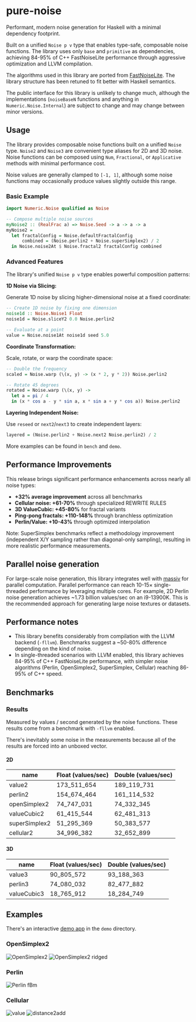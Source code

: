 # pure-noise

Performant, modern noise generation for Haskell with a minimal dependency footprint.

Built on a unified `Noise p v` type that enables type-safe, composable noise functions.
The library uses only `base` and `primitive` as dependencies, achieving 84-95% of C++
FastNoiseLite performance through aggressive optimization and LLVM compilation.

The algorithms used in this library are ported from
[FastNoiseLite](https://github.com/Auburn/FastNoiseLite). The library structure
has been retuned to fit better with Haskell semantics.

The public interface for this library is unlikely to change much, although the
implementations (`noiseBaseN` functions and anything in `Numeric.Noise.Internal`)
are subject to change and may change between minor versions.

## Usage

The library provides composable noise functions built on a unified `Noise` type.
`Noise2` and `Noise3` are convenient type aliases for 2D and 3D noise. Noise
functions can be composed using `Num`, `Fractional`, or `Applicative` methods
with minimal performance cost.

Noise values are generally clamped to `[-1, 1]`, although some noise functions
may occasionally produce values slightly outside this range.

### Basic Example

```haskell
import Numeric.Noise qualified as Noise

-- Compose multiple noise sources
myNoise2 :: (RealFrac a) => Noise.Seed -> a -> a -> a
myNoise2 =
  let fractalConfig = Noise.defaultFractalConfig
      combined = (Noise.perlin2 + Noise.superSimplex2) / 2
  in Noise.noise2At $ Noise.fractal2 fractalConfig combined
```

### Advanced Features

The library's unified `Noise p v` type enables powerful composition patterns:

**1D Noise via Slicing:**

Generate 1D noise by slicing higher-dimensional noise at a fixed coordinate:

```haskell
-- Create 1D noise by fixing one dimension
noise1d :: Noise.Noise1 Float
noise1d = Noise.sliceY2 0.0 Noise.perlin2

-- Evaluate at a point
value = Noise.noise1At noise1d seed 5.0
```

**Coordinate Transformation:**

Scale, rotate, or warp the coordinate space:

```haskell
-- Double the frequency
scaled = Noise.warp (\(x, y) -> (x * 2, y * 2)) Noise.perlin2

-- Rotate 45 degrees
rotated = Noise.warp (\(x, y) ->
  let a = pi / 4
  in (x * cos a - y * sin a, x * sin a + y * cos a)) Noise.perlin2
```

**Layering Independent Noise:**

Use `reseed` or `next2`/`next3` to create independent layers:

```haskell
layered = (Noise.perlin2 + Noise.next2 Noise.perlin2) / 2
```

More examples can be found in `bench` and `demo`.

## Performance Improvements

This release brings significant performance enhancements across nearly all noise types:

- **+32% average improvement** across all benchmarks
- **Cellular noise: +61-70%** through specialized REWRITE RULES
- **3D ValueCubic: +45-80%** for fractal variants
- **Ping-pong fractals: +110-148%** through branchless optimization
- **Perlin/Value: +10-43%** through optimized interpolation

Note: SuperSimplex benchmarks reflect a methodology improvement (independent X/Y sampling
rather than diagonal-only sampling), resulting in more realistic performance measurements.

## Parallel noise generation

For large-scale noise generation, this library integrates well with
[massiv](https://hackage.haskell.org/package/massiv) for parallel computation.
Parallel performance can reach 10-15× single-threaded performance by leveraging
multiple cores. For example, 2D Perlin noise generation achieves ~1.73 billion
values/sec on an i9-13900K. This is the recommended approach for generating
large noise textures or datasets.

## Performance notes

- This library benefits considerably from compilation with the LLVM backend
  (`-fllvm`). Benchmarks suggest a ~50-80% difference depending on the kind of noise.
- In single-threaded scenarios with LLVM enabled, this library achieves 84-95%
  of C++ FastNoiseLite performance, with simpler noise algorithms (Perlin,
  OpenSimplex2, SuperSimplex, Cellular) reaching 86-95% of C++ speed.

## Benchmarks

### Results

Measured by values / second generated by the noise functions. These results come
from a benchmark with `-fllvm` enabled.

There's inevitably some noise in the measurements because all of the results are
forced into an unboxed vector.

#### 2D

| name          | Float (values/sec) | Double (values/sec) |
| ------------- | ------------------ | ------------------- |
| value2        | 173_511_654        | 189_119_731         |
| perlin2       | 154_674_464        | 161_114_532         |
| openSimplex2  | 74_747_031         | 74_332_345          |
| valueCubic2   | 61_415_544         | 62_481_313          |
| superSimplex2 | 51_295_369         | 50_383_577          |
| cellular2     | 34_996_382         | 32_652_899          |

#### 3D

| name        | Float (values/sec) | Double (values/sec) |
| ----------- | ------------------ | ------------------- |
| value3      | 90_805_572         | 93_188_363          |
| perlin3     | 74_080_032         | 82_477_882          |
| valueCubic3 | 18_765_912         | 18_284_749          |

## Examples

There's an interactive [demo app](https://github.com/jtnuttall/pure-noise/tree/main/demo) in the `demo` directory.

### OpenSimplex2

![OpenSimplex2](https://raw.githubusercontent.com/jtnuttall/pure-noise/main/demo/images/opensimplex.png)
![OpenSimplex2 ridged](https://raw.githubusercontent.com/jtnuttall/pure-noise/main/demo/images/opensimplex-ridged.png)

### Perlin

![Perlin fBm](https://raw.githubusercontent.com/jtnuttall/pure-noise/main/demo/images/perlin-fbm.png)

### Cellular

![value](https://raw.githubusercontent.com/jtnuttall/pure-noise/main/demo/images/cell-value.png)
![distance2add](https://raw.githubusercontent.com/jtnuttall/pure-noise/main/demo/images/cell-d2.png)
